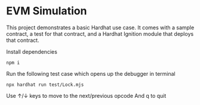 # EVM Simulation 

This project demonstrates a basic Hardhat use case. It comes with a sample contract, a test for that contract, and a Hardhat Ignition module that deploys that contract.

Install dependencies

```shell
npm i
```

Run the following test case which opens up the debugger in terminal

```shell
npx hardhat run test/Lock.mjs
```

Use ↑/↓ keys to move to the next/previous opcode
And q to quit
